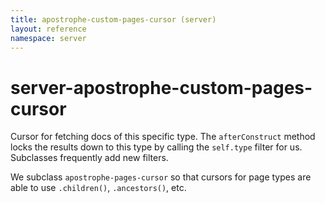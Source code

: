 ```yaml
---
title: apostrophe-custom-pages-cursor (server)
layout: reference
namespace: server
---
```


# server-apostrophe-custom-pages-cursor

Cursor for fetching docs of this specific type. The `afterConstruct` method locks the results down to this type by calling the `self.type` filter for us. Subclasses frequently add new filters.

We subclass `apostrophe-pages-cursor` so that cursors for page types are able to use `.children()`, `.ancestors()`, etc.

